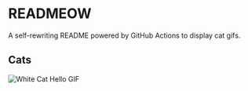 # READMEOW

A self-rewriting README powered by GitHub Actions to display cat gifs.

## Cats

![White Cat Hello GIF](https://media1.giphy.com/media/v1.Y2lkPTlhY2QwMmRhZHBqaWQ4ZXF6bm5vYW45c3o0NnJsdml5Nzgwc293cDZsa25jamNvYyZlcD12MV9naWZzX3NlYXJjaCZjdD1n/vFKqnCdLPNOKc/200.gif)
